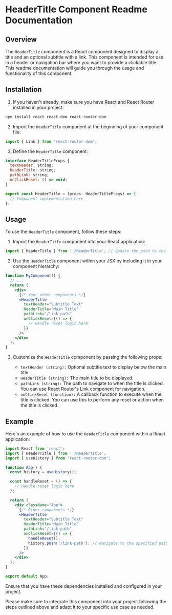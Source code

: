 # HeaderTitle Component Readme Documentation

## Overview
The `HeaderTitle` component is a React component designed to display a title and an optional subtitle with a link. This component is intended for use in a header or navigation bar where you want to provide a clickable title. This readme documentation will guide you through the usage and functionality of this component.

## Installation
1) If you haven't already, make sure you have React and React Router installed in your project:
```jsx
npm install react react-dom react-router-dom
```

2) Import the `HeaderTitle` component at the beginning of your component file:

```jsx
import { Link } from 'react-router-dom';

```

3) Define the `HeaderTitle` component:

```jsx
interface HeaderTitleProps {
  textHeader: string;
  HeaderTitle: string;
  pathLink: string;
  onClickReset: () => void;
}

export const HeaderTitle = (props: HeaderTitleProps) => {
  // Component implementation here
};
```

## Usage
To use the `HeaderTitle` component, follow these steps:

1) Import the `HeaderTitle` component into your React application:
```jsx
import { HeaderTitle } from './HeaderTitle'; // Update the path to the component
```

2) Use the `HeaderTitle` component within your JSX by including it in your component hierarchy:

```jsx
function MyComponent() {
  // ...
  return (
    <div>
      {/* Your other components */}
      <HeaderTitle
        textHeader="Subtitle Text"
        HeaderTitle="Main Title"
        pathLink="/link-path"
        onClickReset={() => {
          // Handle reset logic here
        }}
      />
    </div>
  );
}
```

3) Customize the `HeaderTitle` component by passing the following props:

    - `textHeader (string):` Optional subtitle text to display below the main title.
    - `HeaderTitle (string):` The main title to be displayed.
    - `pathLink (string):` The path to navigate to when the title is clicked. You can use React Router's Link component for navigation.
    - `onClickReset (function):` A callback function to execute when the title is clicked. You can use this to perform any reset or action when the title is clicked.

## Example
Here's an example of how to use the `HeaderTitle` component within a React application:
```jsx
import React from 'react';
import { HeaderTitle } from './HeaderTitle';
import { useHistory } from 'react-router-dom';

function App() {
  const history = useHistory();

  const handleReset = () => {
    // Handle reset logic here
  };

  return (
    <div className="App">
      {/* Other components */}
      <HeaderTitle
        textHeader="Subtitle Text"
        HeaderTitle="Main Title"
        pathLink="/link-path"
        onClickReset={() => {
          handleReset();
          history.push('/link-path'); // Navigate to the specified path
        }}
      />
    </div>
  );
}

export default App;
```

Ensure that you have these dependencies installed and configured in your project.

Please make sure to integrate this component into your project following the steps outlined above and adapt it to your specific use case as needed.



